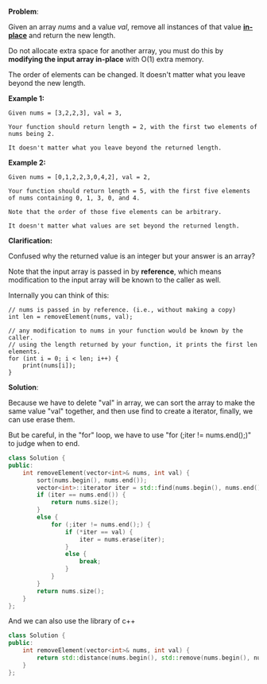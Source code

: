**Problem**:

Given an array *nums* and a value *val*, remove all instances of that value [**in-place**](https://en.wikipedia.org/wiki/In-place_algorithm) and return the new length.

Do not allocate extra space for another array, you must do this by **modifying the input array in-place** with O(1) extra memory.

The order of elements can be changed. It doesn't matter what you leave beyond the new length.

**Example 1:**

```
Given nums = [3,2,2,3], val = 3,

Your function should return length = 2, with the first two elements of nums being 2.

It doesn't matter what you leave beyond the returned length.
```

**Example 2:**

```
Given nums = [0,1,2,2,3,0,4,2], val = 2,

Your function should return length = 5, with the first five elements of nums containing 0, 1, 3, 0, and 4.

Note that the order of those five elements can be arbitrary.

It doesn't matter what values are set beyond the returned length.
```

**Clarification:**

Confused why the returned value is an integer but your answer is an array?

Note that the input array is passed in by **reference**, which means modification to the input array will be known to the caller as well.

Internally you can think of this:

```
// nums is passed in by reference. (i.e., without making a copy)
int len = removeElement(nums, val);

// any modification to nums in your function would be known by the caller.
// using the length returned by your function, it prints the first len elements.
for (int i = 0; i < len; i++) {
    print(nums[i]);
}
```

**Solution**:

Because we have to delete "val" in array, we can sort the array to make the same value "val" together, and then use find to create a iterator, finally, we can use erase them.

But be careful, in the "for" loop, we have to use "for (;iter != nums.end();)" to judge when to end.

```c++
class Solution {
public:
    int removeElement(vector<int>& nums, int val) {
        sort(nums.begin(), nums.end());
        vector<int>::iterator iter = std::find(nums.begin(), nums.end(), val);
        if (iter == nums.end()) {
            return nums.size();
        }
        else {
            for (;iter != nums.end();) {
                if (*iter == val) {
                    iter = nums.erase(iter);
                }
                else {
                    break;
                }
            }
        }
        return nums.size();
    }
};
```

And we can also use the library of c++

```c++
class Solution {
public:
    int removeElement(vector<int>& nums, int val) {
        return std::distance(nums.begin(), std::remove(nums.begin(), nums.end(), val));
    }
};
```

